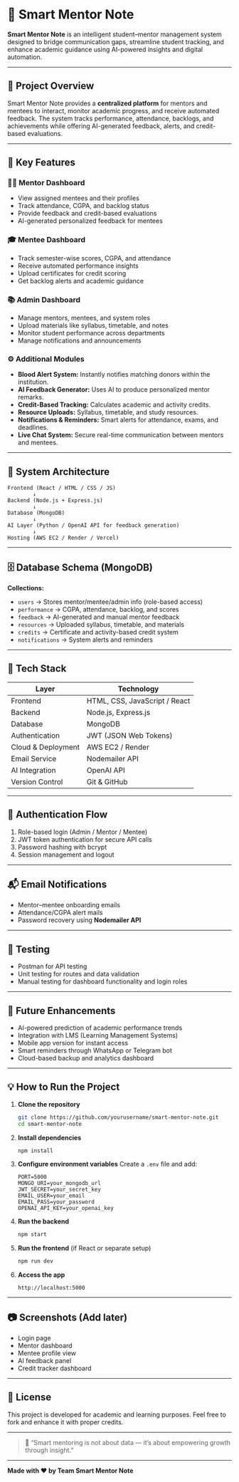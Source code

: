 # 🧠 Smart Mentor Note

**Smart Mentor Note** is an intelligent student–mentor management system designed to bridge communication gaps, streamline student tracking, and enhance academic guidance using AI-powered insights and digital automation.

---

## 🚀 Project Overview

Smart Mentor Note provides a **centralized platform** for mentors and mentees to interact, monitor academic progress, and receive automated feedback.
The system tracks performance, attendance, backlogs, and achievements while offering AI-generated feedback, alerts, and credit-based evaluations.

---

## 🎯 Key Features

### 👨‍🏫 Mentor Dashboard

* View assigned mentees and their profiles
* Track attendance, CGPA, and backlog status
* Provide feedback and credit-based evaluations
* AI-generated personalized feedback for mentees

### 🎓 Mentee Dashboard

* Track semester-wise scores, CGPA, and attendance
* Receive automated performance insights
* Upload certificates for credit scoring
* Get backlog alerts and academic guidance

### 📚 Admin Dashboard

* Manage mentors, mentees, and system roles
* Upload materials like syllabus, timetable, and notes
* Monitor student performance across departments
* Manage notifications and announcements

### ⚙️ Additional Modules

* **Blood Alert System:** Instantly notifies matching donors within the institution.
* **AI Feedback Generator:** Uses AI to produce personalized mentor remarks.
* **Credit-Based Tracking:** Calculates academic and activity credits.
* **Resource Uploads:** Syllabus, timetable, and study resources.
* **Notifications & Reminders:** Smart alerts for attendance, exams, and deadlines.
* **Live Chat System:** Secure real-time communication between mentors and mentees.

---

## 🧩 System Architecture

```
Frontend (React / HTML / CSS / JS)
        ↓
Backend (Node.js + Express.js)
        ↓
Database (MongoDB)
        ↓
AI Layer (Python / OpenAI API for feedback generation)
        ↓
Hosting (AWS EC2 / Render / Vercel)
```

---

## 🗄️ Database Schema (MongoDB)

**Collections:**

* `users` → Stores mentor/mentee/admin info (role-based access)
* `performance` → CGPA, attendance, backlog, and scores
* `feedback` → AI-generated and manual mentor feedback
* `resources` → Uploaded syllabus, timetable, and materials
* `credits` → Certificate and activity-based credit system
* `notifications` → System alerts and reminders

---

## 🧠 Tech Stack

| Layer              | Technology                    |
| ------------------ | ----------------------------- |
| Frontend           | HTML, CSS, JavaScript / React |
| Backend            | Node.js, Express.js           |
| Database           | MongoDB                       |
| Authentication     | JWT (JSON Web Tokens)         |
| Cloud & Deployment | AWS EC2 / Render              |
| Email Service      | Nodemailer API                |
| AI Integration     | OpenAI API                    |
| Version Control    | Git & GitHub                  |

---

## 🔐 Authentication Flow

1. Role-based login (Admin / Mentor / Mentee)
2. JWT token authentication for secure API calls
3. Password hashing with bcrypt
4. Session management and logout

---

## 📬 Email Notifications

* Mentor–mentee onboarding emails
* Attendance/CGPA alert mails
* Password recovery using **Nodemailer API**

---

## 🧪 Testing

* Postman for API testing
* Unit testing for routes and data validation
* Manual testing for dashboard functionality and login roles

---

## 🧭 Future Enhancements

* AI-powered prediction of academic performance trends
* Integration with LMS (Learning Management Systems)
* Mobile app version for instant access
* Smart reminders through WhatsApp or Telegram bot
* Cloud-based backup and analytics dashboard

---

## 💡 How to Run the Project

1. **Clone the repository**

   ```bash
   git clone https://github.com/yourusername/smart-mentor-note.git
   cd smart-mentor-note
   ```

2. **Install dependencies**

   ```bash
   npm install
   ```

3. **Configure environment variables**
   Create a `.env` file and add:

   ```
   PORT=5000
   MONGO_URI=your_mongodb_url
   JWT_SECRET=your_secret_key
   EMAIL_USER=your_email
   EMAIL_PASS=your_password
   OPENAI_API_KEY=your_openai_key
   ```

4. **Run the backend**

   ```bash
   npm start
   ```

5. **Run the frontend** (if React or separate setup)

   ```bash
   npm run dev
   ```

6. **Access the app**

   ```
   http://localhost:5000
   ```

---

## 📷 Screenshots (Add later)

* Login page
* Mentor dashboard
* Mentee profile view
* AI feedback panel
* Credit tracker dashboard

---

## 📜 License

This project is developed for academic and learning purposes.
Feel free to fork and enhance it with proper credits.

---

> 💬 “Smart mentoring is not about data — it’s about empowering growth through insight.”

---

**Made with ❤️ by Team Smart Mentor Note**
